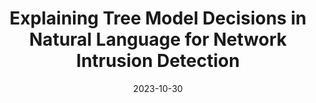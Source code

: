 ---
title: "Explaining Tree Model Decisions in Natural Language for Network Intrusion Detection"
collection: publications
excerpt: 'This paper is about shoot.'
date: 2023-10-30
authors: Noah Ziems, Gang Liu, John Flanagan, Meng Jiang
venue: 'NeurIPS XAIA Workshop (2023)'
paperurl: 'https://arxiv.org/pdf/2310.19658.pdf'
arxivurl: 'https://arxiv.org/abs/2310.19658'
codeurl: 'https://github.com/Ziems/llm-dte'
citation: 'Your Name, You. (2015). &quot;Paper Title Number 3.&quot; <i>Journal 1</i>. 1(3).'
---